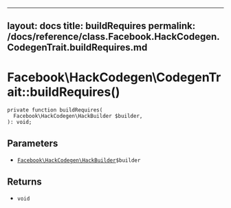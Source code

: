 
***

layout: docs
title: buildRequires
permalink: /docs/reference/class.Facebook.HackCodegen.CodegenTrait.buildRequires.md
---







# Facebook\\HackCodegen\\CodegenTrait::buildRequires()




``` Hack
private function buildRequires(
  Facebook\HackCodegen\HackBuilder $builder,
): void;
```




## Parameters




* [` Facebook\HackCodegen\HackBuilder `](<class.Facebook.HackCodegen.HackBuilder.md>)`` $builder ``




## Returns




- ` void `